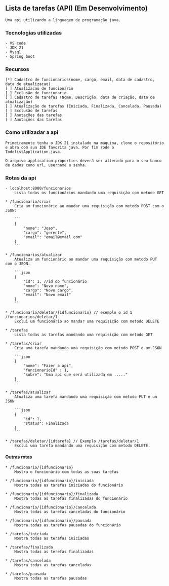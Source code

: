 ## Lista de tarefas (API) (Em Desenvolvimento)

    Uma api utilizando a linguagem de programação java.

### Tecnologias utilizadas

    - VS code
    - JDK 21
    - Mysql
    - Spring boot

### Recursos

    [*] Cadastro de funcionarios(nome, cargo, email, data de cadastro, data de atualizacao)
    [ ] Atualizacao de funcionario
    [ ] Exclusão de funcionario
    [ ] Cadastro de tarefas (Nome, Descrição, data de criação, data de atualização)
    [ ] Atualização de tarefas (Iniciada, Finalizada, Cancelada, Pausada)
    [ ] Exclusão de tarefas
    [ ] Anotações das tarefas
    [ ] Anotações das tarefas

### Como utilizadar a api

    Primeiramente tenha o JDK 21 instalado na máquina, clone o repositório e abra com sua IDE favorita java. Por fim rode o TodolistApplication.java.

    O arquivo application.properties deverá ser alterado para o seu banco de dados como url, username e senha.

### Rotas da api

    - localhost:8080/funcionarios
        Lista todos os funcionários mandando uma requisição com metodo GET

    * /funcionario/criar
        Cria um funcionário ao mandar uma requisição com metodo POST com o JSON:

        ```
        {
            "nome": "Joao",
            "cargo": "gerente",
            "email": "email@email.com"
        }
        ```

    * /funcionarios/atualizar
        Atualiza um funcionário ao mandar uma requisição com metodo PUT com o JSON:

        ```json
        {
            "id": 1, //id do funcionário
            "nome": "Novo nome",
            "cargo": "Novo cargo",
            "email": "Novo email"
        }
        ```

    * /funcionario/deletar/{idfuncionario} // exemplo o id 1 /funcionarios/deletar/1
        Exclui um funcionário ao mandar uma requisição com metodo DELETE 

    * /tarefas 
        Lista todas as tarefas mandando uma requisição com metodo GET

    * /tarefas/criar
        Cria uma tarefa mandando uma requisição com metodo POST e um JSON

        ```json
        {
            "nome": "Fazer a api",
            "funcionarioId" : 1,
            "sobre": "Uma api que será utilizada em ....."
        }
        ```

    * /tarefas/atualizar
        Atualiza uma tarefa mandando uma requisição com metodo PUT e um JSON

        ```json
        {
            "id": 1,
            "status": Finalizada
        }
        ```

    * /tarefas/deletar/{idtarefa} // Exemplo /tarefas/deletar/1
        Exclui uma tarefa mandando uma requisição com metodo DELETE.


#### Outras rotas
    
    * /funcionario/{idfuncionario}
        Mostra o funcionário com todas as suas tarefas

    * /funcionario/{idfuncionario}/iniciada
        Mostra todas as tarefas iniciadas do funcionário

    * /funcionario/{idfuncionario}/finalizada
        Mostra todas as tarefas finalizadas do funcionário

    * /funcionario/{idfuncionario}/Cancelada
        Mostra todas as tarefas canceladas do funcionário

    * /funcionario/{idfuncionario}/pausada
        Mostra todas as tarefas pausadas do funcionário

    * /tarefas/iniciada
        Mostra todas as terafas iniciadas

    * /tarefas/finalizada
        Mostra todas as terefas finalizadas
        
    * /tarefas/cancelada
        Mostra todas as tarefas canceladas

    * /tarefas/pausada
        Mostra todas as tarefas pausadas